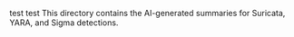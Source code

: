 test test This directory contains the AI-generated summaries for Suricata, YARA, and Sigma detections.
